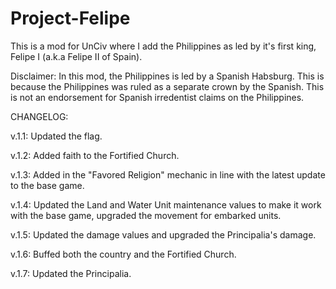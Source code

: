 # Project-Felipe
This is a mod for UnCiv where I add the Philippines as led by it's first king, Felipe I (a.k.a Felipe II of Spain).

Disclaimer: In this mod, the Philippines is led by a Spanish Habsburg. This is because the Philippines was ruled as a separate crown by the Spanish. This is not an endorsement for Spanish irredentist claims on the Philippines.

CHANGELOG:

v.1.1: Updated the flag.

v.1.2: Added faith to the Fortified Church.

v.1.3: Added in the "Favored Religion" mechanic in line with the latest update to the base game.

v.1.4: Updated the Land and Water Unit maintenance values to make it work with the base game, upgraded the movement for embarked units.

v.1.5: Updated the damage values and upgraded the Principalia's damage.

v.1.6: Buffed both the country and the Fortified Church.

v.1.7: Updated the Principalia.
